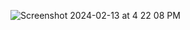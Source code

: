 
![Screenshot 2024-02-13 at 4 22 08 PM](https://github.com/Ann-Clawson/Ann-Clawson/assets/112268033/6f574ce8-a9df-4aef-932b-d9100f84e898)

<!--
**Ann-Clawson/Ann-Clawson** is a ✨ _special_ ✨ repository because its `README.md` (this file) appears on your GitHub profile.

Here are some ideas to get you started:

- 🔭 I’m currently working on ...
- 🌱 I’m currently learning ...
- 👯 I’m looking to collaborate on ...
- 🤔 I’m looking for help with ...
- 💬 Ask me about ...
- 📫 How to reach me: ...
- 😄 Pronouns: ...
- ⚡ Fun fact: ...
-->
